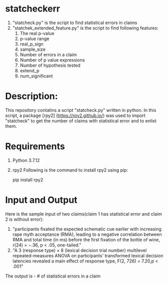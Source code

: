 # statcheckerr

1. "statcheck.py" is the script to find statistical errors in claims
2. "statchek_extended_feature.py" is the script to find following features:     
    1. The real p-value
    2. p-value range
    3. real_p_sign
    4. sample_size
    5. Number of errors in a claim
    6. Number of p value expressions
    7. Number of hypothesis tested
    8. extend_p
    9. num_significant

# Description:

This repository contatins a script "statcheck.py" written in python. In this script, a package [rpy2] (https://rpy2.github.io/) was used to import "statcheck" to get the number of claims with statistical error and to enlist them.
# Requirements 
1. Python 3.7.12
2. rpy2
Following is the command to install rpy2 using pip:
    
    pip install rpy2

# Input and Output

Here is the sample input of two claims(claim 1 has statistical error and claim 2 is without error):
1. "participants fixated the expected schematic cue earlier with increasing rape myth acceptance (RMA), leading to a negative correlation between RMA and total time (in ms) before the first fixation of the bottle of wine, r(24) = −.36, p < .05, one-tailed."
2. "A 3 (response type) × 8 (lexical decision trial number) multilevel repeated-measures ANOVA on participants' transformed lexical decision latencies revealed a main effect of response type, F(2, 726) = 7.20,p < .001"

The output is - # of statistical errors in a claim
